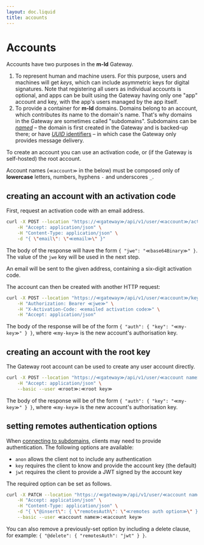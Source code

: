 ```yaml
---
layout: doc.liquid
title: accounts
---
```

[//]: # (cURLs in this file are generated from the .http file using http-client.env.json)

# Accounts

Accounts have two purposes in the **m-ld** Gateway.
1. To represent human and machine users. For this purpose, users and machines will get _keys_, which can include asymmetric keys for digital signatures. Note that registering all users as individual accounts is optional, and apps can be built using the Gateway having only one "app" account and key, with the app's users managed by the app itself.
2. To provide a container for **m-ld** domains. Domains belong to an account, which contributes its name to the domain's name. That's why domains in the Gateway are sometimes called "subdomains". Subdomains can be [_named_](named-subdomains) – the domain is first created in the Gateway and is backed-up there; or have [_UUID_ identifiers](uuid-subdomains) – in which case the Gateway only provides message delivery.

To create an account you can use an activation code, or (if the Gateway is self-hosted) the root account.

Account names (`≪account≫` in the below) must be composed only of **lowercase** letters, numbers, hyphens `-` and underscores `_`.

## creating an account with an activation code

First, request an activation code with an email address.

```bash
curl -X POST --location "https://≪gateway≫/api/v1/user/≪account≫/activation" \
    -H "Accept: application/json" \
    -H "Content-Type: application/json" \
    -d "{ \"email\": \"≪email≫\" }"
```

The body of the response will have the form `{ "jwe": "≪base64Binary≫" }`. The value of the `jwe` key will be used in the next step.

An email will be sent to the given address, containing a six-digit activation code.

The account can then be created with another HTTP request:

```bash
curl -X POST --location "https://≪gateway≫/api/v1/user/≪account≫/key" \
    -H "Authorization: Bearer ≪jwe≫" \
    -H "X-Activation-Code: ≪emailed activation code≫" \
    -H "Accept: application/json"
```

The body of the response will be of the form `{ "auth": { "key": "≪my-key≫" } }`, where `≪my-key≫` is the new account's authorisation key.

## creating an account with the root key

The Gateway root account can be used to create any user account directly.

```bash
curl -X POST --location "https://≪gateway≫/api/v1/user/≪account name≫/key" \
    -H "Accept: application/json" \
    --basic --user ≪root≫:≪root key≫
```

The body of the response will be of the form `{ "auth": { "key": "≪my-key≫" } }`, where `≪my-key≫` is the new account's authorisation key.

## setting remotes authentication options

When [connecting to subdomains](clone-subdomain), clients may need to provide authentication. The following options are available:
- `anon` allows the client not to include any authentication
- `key` requires the client to know and provide the account key (the default)
- `jwt` requires the client to provide a JWT signed by the account key

The required option can be set as follows.

```bash
curl -X PATCH --location "https://≪gateway≫/api/v1/user/≪account name≫" \
    -H "Accept: application/json" \
    -H "Content-Type: application/json" \
    -d "{ \"@insert\": { \"remotesAuth\": \"≪remotes auth option≫\" } }" \
    --basic --user ≪account name≫:≪account key≫
```

You can also remove a previously-set option by including a delete clause, for example: `{ "@delete": { "remotesAuth": "jwt" } }`.